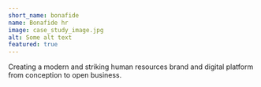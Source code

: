 ```yaml
---
short_name: bonafide
name: Bonafide hr
image: case_study_image.jpg
alt: Some alt text
featured: true
---
```

Creating a modern and striking human resources brand and digital platform from conception to open business.
